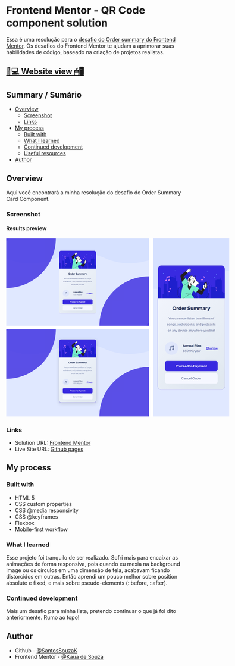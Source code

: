 # Frontend Mentor - QR Code component solution

Essa é uma resolução para o [desafio do Order summary do Frontend Mentor](https://www.frontendmentor.io/challenges/order-summary-component-QlPmajDUj). Os desafios do Frontend Mentor te ajudam a aprimorar suas habilidades de código, baseado na criação de projetos realistas.

## [📃💻 Website view 🖱🖥](https://souzasantosk.github.io/Frontend-Mentor/Order%20Summary%20Component/)

## Summary / Sumário

- [Overview](#overview)
  - [Screenshot](#screenshot)
  - [Links](#links)
- [My process](#my-process)
  - [Built with](#built-with)
  - [What I learned](#what-i-learned)
  - [Continued development](#continued-development)
  - [Useful resources](#useful-resources)
- [Author](#author)

## Overview

Aqui você encontrará a minha resolução do desafio do Order Summary Card Component.

### Screenshot

#### Results preview

<img src="./screenshots/results-grid.png" style="max-width: 600px">

### Links

- Solution URL: [Frontend Mentor](#)
- Live Site URL: [Github pages](https://souzasantosk.github.io/Frontend-Mentor/Order%20Summary%20Component/)

## My process

### Built with

- HTML 5
- CSS custom properties
- CSS @media responsivity
- CSS @keyframes
- Flexbox
- Mobile-first workflow

### What I learned

Esse projeto foi tranquilo de ser realizado. Sofri mais para encaixar as animações de forma responsiva, pois quando eu mexia na background image ou os círculos em uma dimensão de tela, acabavam ficando distorcidos em outras. Então aprendi um pouco melhor sobre position absolute e fixed, e mais sobre pseudo-elements (::before, ::after).

### Continued development

Mais um desafio para minha lista, pretendo continuar o que já foi dito anteriormente. Rumo ao topo!

## Author

<!-- - Website - [@Kaua de Souza](#) -->

- Github - [@SantosSouzaK](https://github.com/SouzaSantosK)
- Frontend Mentor - [@Kaua de Souza](https://www.frontendmentor.io/profile/SouzaSantosK)
